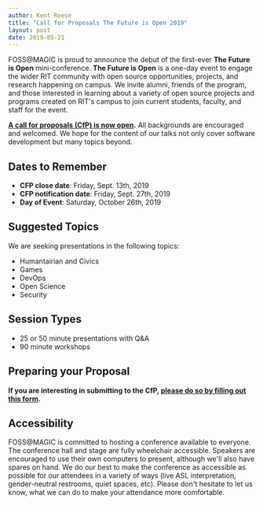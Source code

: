 ```yaml
---
author: Kent Reese
title: "Call for Proposals The Future is Open 2019"
layout: post
date: 2019-05-21
---
```


FOSS@MAGIC is proud to announce the debut of the first-ever **The Future is Open** mini-conference.
**The Future is Open** is a one-day event to engage the wider RIT community with open source opportunities, projects, and research happening on campus.
We invite alumni, friends of the program, and those interested in learning about a variety of open source projects and programs created on RIT's campus to join current students, faculty, and staff for the event.

**[A call for proposals (CfP) is now open](https://forms.gle/563vz3qZAgMXRJNk9).**
All backgrounds are encouraged and welcomed. We hope for the content of our talks not only cover software development but many topics beyond.


## Dates to Remember

-   **CFP close date**: Friday, Sept. 13th, 2019
-   **CFP notification date**: Friday, Sept. 27th, 2019
-   **Day of Event**: Saturday, October 26th, 2019

## Suggested Topics

We are seeking presentations in the following topics:

-   Humantairian and Civics
-   Games
-   DevOps
-   Open Science
-   Security

## Session Types

-   25 or 50 minute presentations with Q&A
-   90 minute workshops

## Preparing your Proposal

**If you are interesting in submitting to the CfP, [please do so by filling out this form](https://forms.gle/563vz3qZAgMXRJNk9).**


## Accessibility
FOSS@MAGIC is committed to hosting a conference available to everyone.
The conference hall and stage are fully wheelchair accessible.
Speakers are encouraged to use their own computers to present, although we'll also have spares on hand.
We do our best to make the conference as accessible as possible for our attendees in a variety of ways (live ASL interpretation, gender-neutral restrooms, quiet spaces, etc).
Please don't hesitate to let us know, what we can do to make your attendance more comfortable.

